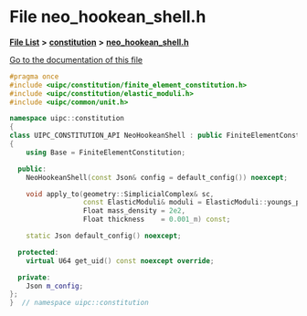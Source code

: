 

# File neo\_hookean\_shell.h

[**File List**](files.md) **>** [**constitution**](dir_e6404e629433dfdedefe8b8f43f6234d.md) **>** [**neo\_hookean\_shell.h**](neo__hookean__shell_8h.md)

[Go to the documentation of this file](neo__hookean__shell_8h.md)


```C++
#pragma once
#include <uipc/constitution/finite_element_constitution.h>
#include <uipc/constitution/elastic_moduli.h>
#include <uipc/common/unit.h>

namespace uipc::constitution
{
class UIPC_CONSTITUTION_API NeoHookeanShell : public FiniteElementConstitution
{
    using Base = FiniteElementConstitution;

  public:
    NeoHookeanShell(const Json& config = default_config()) noexcept;

    void apply_to(geometry::SimplicialComplex& sc,
                  const ElasticModuli& moduli = ElasticModuli::youngs_poisson(1.0_MPa, 0.49),
                  Float mass_density = 2e2,
                  Float thickness    = 0.001_m) const;

    static Json default_config() noexcept;

  protected:
    virtual U64 get_uid() const noexcept override;

  private:
    Json m_config;
};
}  // namespace uipc::constitution
```


